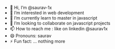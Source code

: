 - 👋 Hi, I’m @saurav-1x
- 👀 I’m interested in web development
- 🌱 I’m currently learn to master in javascript
- 💞️ I’m looking to collaborate on javascript projects
- 📫 How to reach me : like on linkedin @saurav1x
- 😄 Pronouns: saurav
- ⚡ Fun fact: ... nothing more

<!---
saurav-1x/saurav-1x is a ✨ special ✨ repository because its `README.md` (this file) appears on your GitHub profile.
You can click the Preview link to take a look at your changes.
--->
